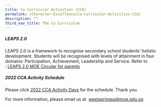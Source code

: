 ```yaml
---
title: Co Curricular Activities (CCA)
permalink: /Character-Excellence/Co-Curricular-Activities-CCA/
description: ""
third_nav_title: The Co Curriculum
---
```

##### LEAPS 2.0

LEAPS 2.0 is a framework to recognise secondary school students’ holistic development. Students will be recognised with levels of attainment in four domains: Participation, Achievement, Leadership and Service. Refer to : [LEAPS 2.0 MOE Circular for parents](/files/Co%20Curriculum/LEAPS%202%200%20MOE%20Circular%20for%20parents.pdf)

##### 2022 CCA Activity Schedule

Please click [2022 CCA Activity Days](/files/Co%20Curriculum/2022-CCA-Activity-Days.pdf) for the schedule. Thank you.


For more information, please email us at  [westspringss@moe.edu.sg](westspringss@moe.edu.sg)
